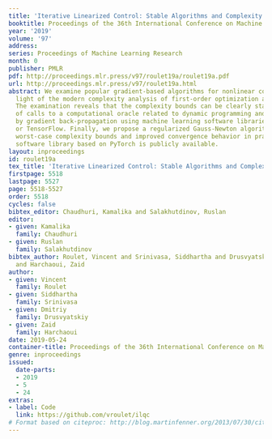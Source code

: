 ```yaml
---
title: 'Iterative Linearized Control: Stable Algorithms and Complexity Guarantees'
booktitle: Proceedings of the 36th International Conference on Machine Learning
year: '2019'
volume: '97'
address: 
series: Proceedings of Machine Learning Research
month: 0
publisher: PMLR
pdf: http://proceedings.mlr.press/v97/roulet19a/roulet19a.pdf
url: http://proceedings.mlr.press/v97/roulet19a.html
abstract: We examine popular gradient-based algorithms for nonlinear control in the
  light of the modern complexity analysis of first-order optimization algorithms.
  The examination reveals that the complexity bounds can be clearly stated in terms
  of calls to a computational oracle related to dynamic programming and implementable
  by gradient back-propagation using machine learning software libraries such as PyTorch
  or TensorFlow. Finally, we propose a regularized Gauss-Newton algorithm enjoying
  worst-case complexity bounds and improved convergence behavior in practice. The
  software library based on PyTorch is publicly available.
layout: inproceedings
id: roulet19a
tex_title: 'Iterative Linearized Control: Stable Algorithms and Complexity Guarantees'
firstpage: 5518
lastpage: 5527
page: 5518-5527
order: 5518
cycles: false
bibtex_editor: Chaudhuri, Kamalika and Salakhutdinov, Ruslan
editor:
- given: Kamalika
  family: Chaudhuri
- given: Ruslan
  family: Salakhutdinov
bibtex_author: Roulet, Vincent and Srinivasa, Siddhartha and Drusvyatskiy, Dmitriy
  and Harchaoui, Zaid
author:
- given: Vincent
  family: Roulet
- given: Siddhartha
  family: Srinivasa
- given: Dmitriy
  family: Drusvyatskiy
- given: Zaid
  family: Harchaoui
date: 2019-05-24
container-title: Proceedings of the 36th International Conference on Machine Learning
genre: inproceedings
issued:
  date-parts:
  - 2019
  - 5
  - 24
extras:
- label: Code
  link: https://github.com/vroulet/ilqc
# Format based on citeproc: http://blog.martinfenner.org/2013/07/30/citeproc-yaml-for-bibliographies/
---
```

